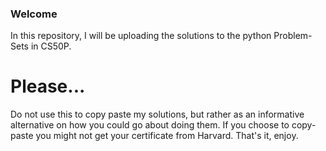 ### Welcome
In this repository, I will be uploading the solutions to the python Problem-Sets in CS50P.

# Please...
Do not use this to copy paste my solutions, but rather as an informative alternative on how you could go about doing them. If you choose to copy-paste you might not get your certificate from Harvard. That's it, enjoy.
